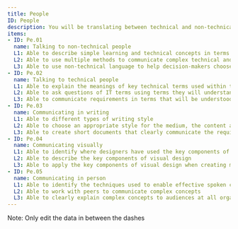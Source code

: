 ```yaml
---
title: People
ID: People
description: You will be translating between technical and non-technical audiences - and working at multiple levels within your organisation.
items:
- ID: Pe.01
  name: Talking to non-technical people
  L1: Able to describe simple learning and technical concepts in terms that can be understood by non-specialists
  L2: Able to use multiple methods to communicate complex technical and learning solutions to non-specialists at all levels of the organisation
  L3: Able to use non-technical language to help decision-makers choose between complex learning and technical solutions
- ID: Pe.02
  name: Talking to technical people
  L1: Able to explain the meanings of key technical terms used within the elearning industry
  L2: Able to ask questions of IT terms using terms they will understand
  L3: Able to communicate requirements in terms that will be understood by IT teams
- ID: Pe.03
  name: Communicating in writing
  L1: Able to different types of writing style
  L2: Able to choose an appropriate style for the medium, the content and the audience
  L3: Able to create short documents that clearly communicate the required concepts to the audience
- ID: Pe.04
  name: Communicating visually
  L1: Able to identify where designers have used the key components of visual design
  L2: Able to describe the key components of visual design
  L3: Able to apply the key components of visual design when creating materials for specific audiences
- ID: Pe.05
  name: Communicating in person
  L1: Able to identify the techniques used to enable effective spoken communication
  L2: Able to work with peers to communicate complex concepts
  L3: Able to clearly explain complex concepts to audiences at all organisational levels, individually and in small &amp; large groups
---
```

Note: Only edit the data in between the dashes
